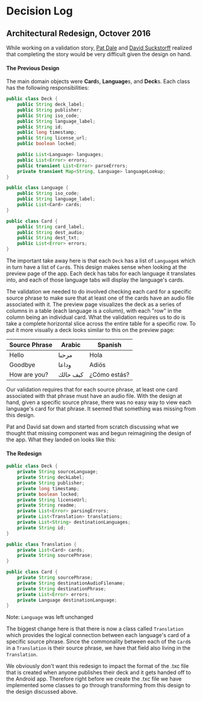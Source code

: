 # Decision Log

## Architectural Redesign, Octover 2016
While working on a validation story, [Pat Dale](https://github.com/PatrickDale) and [David Suckstorff](https://github.com/davsucks)
realized that completing the story would be very difficult given the design on hand.

#### The Previous Design

The main domain objects were **Card**s, **Language**s, and **Deck**s. Each class has the following responsibilities:

```java
public class Deck {
    public String deck_label;
    public String publisher;
    public String iso_code;
    public String language_label;
    public String id;
    public long timestamp;
    public String license_url;
    public boolean locked;

    public List<Language> languages;
    public List<Error> errors;
    public transient List<Error> parseErrors;
    private transient Map<String, Language> languageLookup;
}

public class Language {
    public String iso_code;
    public String language_label;
    public List<Card> cards;
}

public class Card {
    public String card_label;
    public String dest_audio;
    public String dest_txt;
    public List<Error> errors;
}
```

The important take away here is that each `Deck` has a list of `Language`s which in turn have a list of `Card`s.
This design makes sense when looking at the preview page of the app. Each deck has tabs for each language it translates into,
and each of those language tabs will display the language's cards.

The validation we needed to do involved checking each card for a specific source phrase to make sure that at least one of the
cards have an audio file associated with it. The preview page visualizes the deck as a series of columns in a table (each language is a column),
with each "row" in the column being an individual card. What the validation requires us to do is take a complete horizontal
slice across the entire table for a specific row. To put it more visually a deck looks similar to this on the preview page:

| Source Phrase  | Arabic        | Spanish      |
| -------------- | ------------- | ------------ |
| Hello          | مرحبا         | Hola         |
| Goodbye        | وداعا         | Adiós        |
| How are you?   | كيف حالك      | ¿Cómo estás? |

Our validation requires that for each source phrase, at least one card associated with that phrase must have an audio file.
With the design at hand, given a specific source phrase, there was no easy way to view each language's card for that phrase.
It seemed that something was missing from this design.

Pat and David sat down and started from scratch discussing what we thought that missing component was and begun reimagining the design
of the app. What they landed on looks like this:

#### The Redesign

```java
public class Deck {
    private String sourceLanguage;
    private String deckLabel;
    private String publisher;
    private long timestamp;
    private boolean locked;
    private String licenseUrl;
    private String readme;
    private List<Error> parsingErrors;
    private List<Translation> translations;
    private List<String> destinationLanguages;
    private String id;
}

public class Translation {
    private List<Card> cards;
    private String sourcePhrase;
}

public class Card {
    private String sourcePhrase;
    private String destinationAudioFilename;
    private String destinationPhrase;
    private List<Error> errors;
    private Language destinationLanguage;
}
```

Note: `Language` was left unchanged

The biggest change here is that there is now a class called `Translation` which
provides the logical connection between each language's card of a specific
source phrase. Since the commonality between each of the `Card`s in a `Translation`
is their source phrase, we have that field also living in the `Translation`.

We obviously don't want this redesign to impact the format of the .txc file
that is created when anyone publishes their deck and it gets handed off to the
Android app. Therefore right before we create the .txc file we have implemented
some classes to go through transforming from this design to the design discussed
above.

